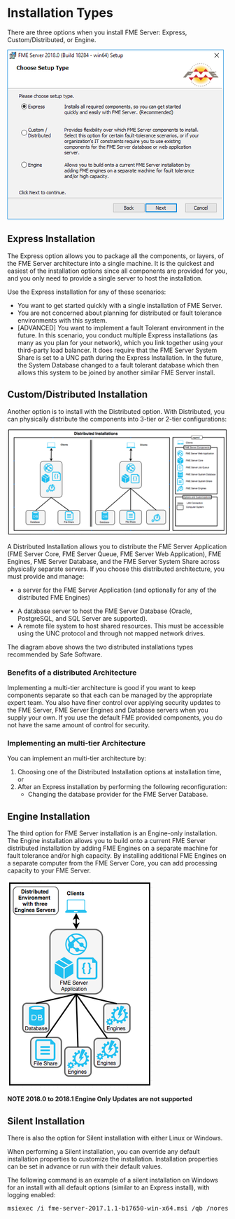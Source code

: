 # Installation Types #

There are three options when you install FME Server: Express, Custom/Distributed, or Engine.

![](./Images/1.001.InstallationOptionScreen.png)
<!-- update to 2018 installer -->


## Express Installation ##

The Express option allows you to package all the components, or layers, of the FME Server architecture into a single machine. It is the quickest and easiest of the installation options since all components are provided for you, and you only need to provide a single server to host the installation.

Use the Express installation for any of these scenarios:

- You want to get started quickly with a single installation of FME Server.
- You are not concerned about planning for distributed or fault tolerance environments with this system.
- [ADVANCED] You want to implement a fault Tolerant environment in the future. In this scenario, you conduct multiple Express installations (as many as you plan for your network), which you link together using your third-party load balancer. It does require that the FME Server System Share is set to a UNC path during the Express Installation.  In the future, the System Database changed to a fault tolerant database which then allows this system to be joined by another similar FME Server install.
 <!-- for 2018.1 this may be possible but need to confirm that even an Express Installation can do this.  My understanding is yes, this can be done this way. -->


## Custom/Distributed Installation ##  
<!-- this option will become Distributed/Fault Tolerant in 2018.1 -->

Another option is to install with the Distributed option. With Distributed, you can physically distribute the components into 3-tier or 2-tier configurations:

<!-- ![](./Images/1.002.nTier_Architecture.png)  <!-- this needs to be updated -->
![](./Images/1.002.Distributed_Architecture.png)

A Distributed Installation allows you to distribute the FME Server Application (FME Server Core, FME Server Queue, FME Server Web Application), FME Engines, FME Server Database, and the FME Server System Share across physically separate servers. If you choose this distributed architecture, you must provide and manage:

- a server for the FME Server Application (and optionally for any of the distributed FME Engines)
<!--. You can run the FME Server Web Services on your own servlet (Apache Tomcat and Oracle WebLogic are supported), or use an Apache Tomcat servlet provided with the installation.-->
- A database server to host the FME Server Database (Oracle, PostgreSQL, and SQL Server are supported).
- A remote file system to host shared resources. This must be accessible using the UNC protocol and through not mapped network drives.

The diagram above shows the two distributed installations types recommended by Safe Software.

### Benefits of a distributed Architecture ###

Implementing a multi-tier architecture is good if you want to keep components separate so that each can be managed by the appropriate expert team. You also have finer control over applying security updates to the FME Server, FME Server Engines and Database servers when you supply your own. If you use the default FME provided components, you do not have the same amount of control for security.

### Implementing an multi-tier Architecture ###

You can implement an multi-tier architecture by:

1. Choosing one of the Distributed Installation options at installation time, or
2. After an Express installation by performing the following reconfiguration:
	- Changing the database provider for the FME Server Database.

## Engine Installation ##
The third option for FME Server installation is an Engine-only installation. The Engine installation allows you to build onto a current FME Server distributed installation by adding FME Engines on a separate machine for fault tolerance and/or high capacity. By installing additional FME Engines on a separate computer from the FME Server Core, you can add processing capacity to your FME Server.

![](./Images/1.002.Distributed_Architecture_Engines.png)

**NOTE 2018.0 to 2018.1 Engine Only Updates are not supported**

## Silent Installation ##
There is also the option for Silent installation with either Linux or Windows.

When performing a Silent installation, you can override any default installation properties to customize the installation. Installation properties can be set in advance or run with their default values.

The following command is an example of a silent installation on Windows for an install with all default options (similar to an Express install), with logging enabled:
<pre>
msiexec /i fme-server-2017.1.1-b17650-win-x64.msi /qb /norestart /l*v installFMEServerLog.txt
</pre>
